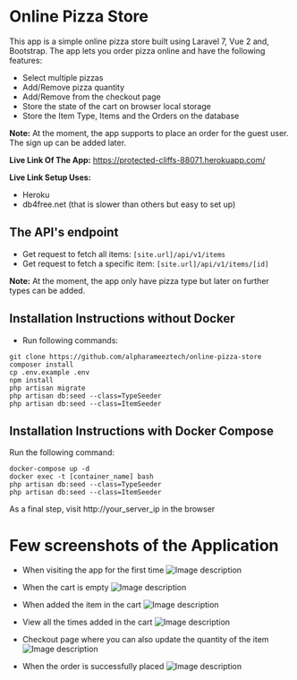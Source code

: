 # Online Pizza Store
This app is a simple online pizza store built using Laravel 7, Vue 2 and, Bootstrap.
The app lets you order pizza online and have the following features:
 
- Select multiple pizzas
- Add/Remove pizza quantity
- Add/Remove from the checkout page
- Store the state of the cart on browser local storage
- Store the Item Type, Items and the Orders on the database

 **Note:** At the moment, the app supports to place an order for the guest user. The sign up can be added later.

**Live Link Of The App:** https://protected-cliffs-88071.herokuapp.com/

**Live Link Setup Uses:**
- Heroku
- db4free.net (that is slower than others but easy to set up)

## The API's endpoint

- Get request to fetch all items: ```[site.url]/api/v1/items```
- Get request to fetch a specific item: ```[site.url]/api/v1/items/[id]```

 **Note:** At the moment, the app only have pizza type but later on further types can be added.

## Installation Instructions without Docker

- Run following commands:
```
git clone https://github.com/alpharameeztech/online-pizza-store
composer install
cp .env.example .env
npm install
php artisan migrate
php artisan db:seed --class=TypeSeeder
php artisan db:seed --class=ItemSeeder
```

## Installation Instructions with Docker Compose

Run the following command:  

```
docker-compose up -d
docker exec -t [container_name] bash
php artisan db:seed --class=TypeSeeder
php artisan db:seed --class=ItemSeeder
```
As a final step, visit http://your_server_ip in the browser

# Few screenshots of the Application

- When visiting the app for the first time
![Image description](https://ecatalog.s3-ap-southeast-1.amazonaws.com/resources/Screenshot+from+2020-06-29+10-45-12.png)

- When the cart is empty
![Image description](https://ecatalog.s3-ap-southeast-1.amazonaws.com/resources/Screenshot+from+2020-06-29+10-30-44.png)

- When added the item in the cart
![Image description](https://ecatalog.s3-ap-southeast-1.amazonaws.com/resources/Screenshot+from+2020-06-29+10-29-23.png)

- View all the times added in the cart
![Image description](https://ecatalog.s3-ap-southeast-1.amazonaws.com/resources/Screenshot+from+2020-06-29+10-29-40.png)

- Checkout page where you can also update the quantity of the item
![Image description](https://ecatalog.s3-ap-southeast-1.amazonaws.com/resources/Screenshot+from+2020-06-29+10-29-53.png)

- When the order is successfully placed
![Image description](https://ecatalog.s3-ap-southeast-1.amazonaws.com/resources/Screenshot+from+2020-06-29+10-37-42.png)

